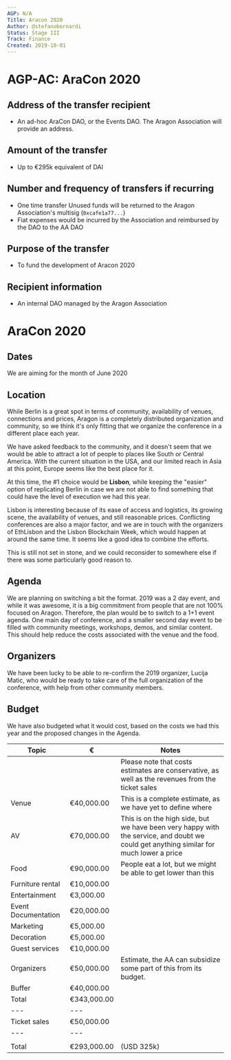 ```yaml
---
AGP: N/A
Title: Aracon 2020
Author: @stefanobernardi
Status: Stage III
Track: Finance
Created: 2019-10-01
---
```


# AGP-AC: AraCon 2020

## Address of the transfer recipient

- An ad-hoc AraCon DAO, or the Events DAO. The Aragon Association will provide an address.

## Amount of the transfer

- Up to €295k equivalent of DAI

## Number and frequency of transfers if recurring

- One time transfer
Unused funds will be returned to the Aragon Association's multisig (`0xcafe1a77...`)
- Fiat expenses would be incurred by the Association and reimbursed by the DAO to the AA DAO

## Purpose of the transfer

- To fund the development of Aracon 2020

## Recipient information

- An internal DAO managed by the Aragon Association

# AraCon 2020

## Dates
We are aiming for the month of June 2020 

## Location
While Berlin is a great spot in terms of community, availability of venues, connections and prices, Aragon is a completely distributed organization and community, so we think it's only fitting that we organize the conference in a different place each year.

We have asked feedback to the community, and it doesn't seem that we would be able to attract a lot of people to places like South or Central America. With the current situation in the USA, and our limited reach in Asia at this point, Europe seems like the best place for it.

At this time, the #1 choice would be **Lisbon**, while keeping the "easier" option of replicating Berlin in case we are not able to find something that could have the level of execution we had this year.

Lisbon is interesting because of its ease of access and logistics, its growing scene, the availability of venues, and still reasonable prices.
Conflicting conferences are also a major factor, and we are in touch with the organizers of EthLisbon and the Lisbon Blockchain Week, which would happen at around the same time. It seems like a good idea to combine the efforts.

This is still not set in stone, and we could reconsider to somewhere else if there was some particularly good reason to.

## Agenda
We are planning on switching a bit the format. 2019 was a 2 day event, and while it was awesome, it is a big commitment from people that are not 100% focused on Aragon. Therefore, the plan would be to switch to a 1+1 event agenda. One main day of conference, and a smaller second day event to be filled with community meetings, workshops, demos, and similar content.
This should help reduce the costs associated with the venue and the food.

## Organizers
We have been lucky to be able to re-confirm the 2019 organizer, Lucija Matic, who would be ready to take care of the full organization of the conference, with help from other community members.

## Budget 
We have also budgeted what it would cost, based on the costs we had this year and the proposed changes in the Agenda.

|Topic|€|Notes|
|---|---|---|
| | |Please note that costs estimates are conservative, as well as the revenues from the ticket sales|
|Venue|€40,000.00| This is a complete estimate, as we have yet to define where
|AV|€70,000.00|This is on the high side, but we have been very happy with the service, and doubt we could get anything similar for much lower a price 
|Food|€90,000.00|People eat a lot, but we might be able to get lower than this|
|Furniture rental|€10,000.00|
|Entertainment|€3,000.00|
|Event Documentation|€20,000.00|
|Marketing|€5,000.00|
|Decoration|€5,000.00|
|Guest services|€10,000.00|
|Organizers|€50,000.00|Estimate, the AA can subsidize some part of this from its budget.
|Buffer|€40,000.00|
|Total|€343,000.00|
|---|---|
|Ticket sales|€50,000.00|
|---|---|
|||
|Total|€293,000.00| (USD 325k)
